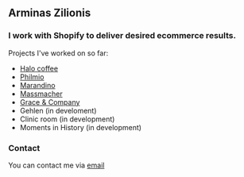 ## Arminas Zilionis

### I work with Shopify to deliver desired ecommerce results. 

Projects I've worked on so far:

- [Halo coffee](https://halo.coffee/)
- [Philmio](https://philmio.com)
- [Marandino](https://marandino.de)
- [Massmacher](https://massmacher.de)
- [Grace & Company](https://gracemygrace.com/)
- Gehlen (in develoment)
- Clinic room (in development)
- Moments in History (in development)


### Contact

You can contact me via [email](mailto:arminas.zilionis@gmail.com) 
